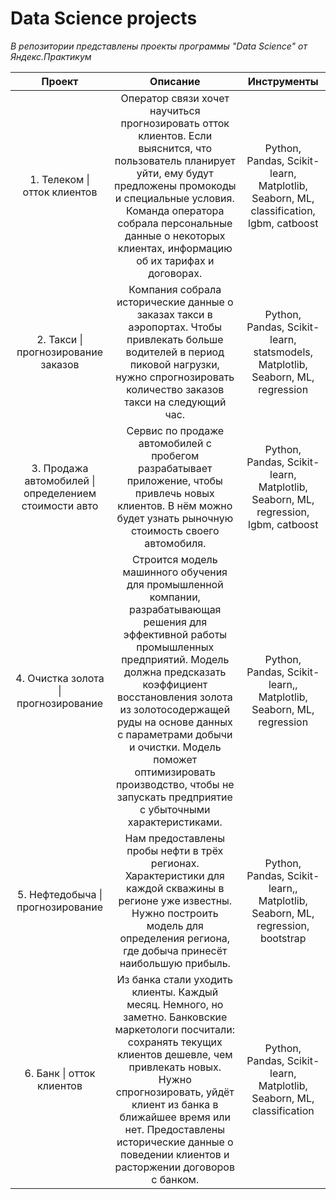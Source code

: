 # Data Science projects
*В репозитории представлены проекты программы "Data Science" от Яндекс.Практикум*

| Проект 	| Описание 	| Инструменты 	|
|:---:	|:---:	|:---:	|
| 1. Телеком \| отток клиентов 	| Оператор связи хочет научиться прогнозировать отток клиентов. Если выяснится, что пользователь планирует уйти, ему будут предложены промокоды и специальные условия. Команда оператора собрала персональные данные о некоторых клиентах, информацию об их тарифах и договорах. 	| Python, Pandas, Scikit-learn, Matplotlib, Seaborn, ML, classification, lgbm, catboost 	|
| 2. Такси \| прогнозирование заказов 	| Компания собрала исторические данные о заказах такси в аэропортах. Чтобы привлекать больше водителей в период пиковой нагрузки, нужно спрогнозировать количество заказов такси на следующий час. 	| Python, Pandas, Scikit-learn, statsmodels, Matplotlib, Seaborn, ML, regression 	|
| 3. Продажа автомобилей \| определением стоимости авто 	| Сервис по продаже автомобилей с пробегом разрабатывает приложение, чтобы привлечь новых клиентов. В нём можно будет узнать рыночную стоимость своего автомобиля. 	| Python, Pandas, Scikit-learn, Matplotlib, Seaborn, ML, regression, lgbm, catboost 	|
| 4. Очистка золота \| прогнозирование 	| Строится модель машинного обучения для промышленной компании, разрабатывающая решения для эффективной работы промышленных предприятий. Модель должна предсказать коэффициент восстановления золота из золотосодержащей руды на основе данных с параметрами добычи и очистки. Модель поможет оптимизировать производство, чтобы не запускать предприятие с убыточными характеристиками. 	| Python, Pandas, Scikit-learn,, Matplotlib, Seaborn, ML, regression 	|
| 5. Нефтедобыча \| прогнозирование 	| Нам предоставлены пробы нефти в трёх регионах. Характеристики для каждой скважины в регионе уже известны. Нужно построить модель для определения региона, где добыча принесёт наибольшую прибыль. 	| Python, Pandas, Scikit-learn,, Matplotlib, Seaborn, ML, regression, bootstrap 	|
| 6. Банк \| отток клиентов 	| Из банка стали уходить клиенты. Каждый месяц. Немного, но заметно. Банковские маркетологи посчитали: сохранять текущих клиентов дешевле, чем привлекать новых. Нужно спрогнозировать, уйдёт клиент из банка в ближайшее время или нет. Предоставлены исторические данные о поведении клиентов и расторжении договоров с банком. 	| Python, Pandas, Scikit-learn, Matplotlib, Seaborn, ML, classification 	|

